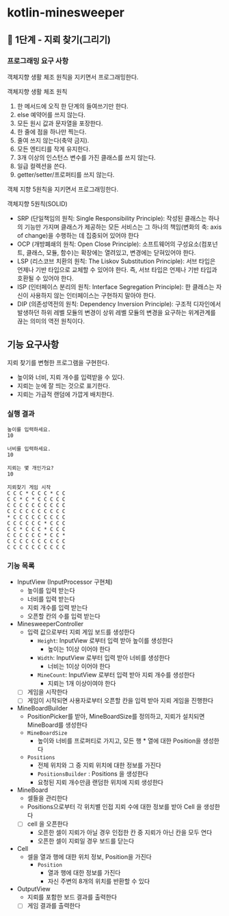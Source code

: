 # kotlin-minesweeper

## 🚀 1단계 - 지뢰 찾기(그리기)

### 프로그래밍 요구 사항
객체지향 생활 체조 원칙을 지키면서 프로그래밍한다.

객체지향 생활 체조 원칙

1. 한 메서드에 오직 한 단계의 들여쓰기만 한다.
2. else 예약어를 쓰지 않는다.
3. 모든 원시 값과 문자열을 포장한다.
4. 한 줄에 점을 하나만 찍는다.
5. 줄여 쓰지 않는다(축약 금지).
6. 모든 엔티티를 작게 유지한다.
7. 3개 이상의 인스턴스 변수를 가진 클래스를 쓰지 않는다.
8. 일급 컬렉션을 쓴다.
9. getter/setter/프로퍼티를 쓰지 않는다.

객체 지향 5원칙을 지키면서 프로그래밍한다.

객체지향 5원칙(SOLID)

- SRP (단일책임의 원칙: Single Responsibility Principle): 작성된 클래스는 하나의 기능만 가지며 클래스가 제공하는 모든 서비스는 그 하나의 책임(변화의 축: axis of change)을 수행하는 데 집중되어 있어야 한다
- OCP (개방폐쇄의 원칙: Open Close Principle): 소프트웨어의 구성요소(컴포넌트, 클래스, 모듈, 함수)는 확장에는 열려있고, 변경에는 닫혀있어야 한다.
- LSP (리스코브 치환의 원칙: The Liskov Substitution Principle): 서브 타입은 언제나 기반 타입으로 교체할 수 있어야 한다. 즉, 서브 타입은 언제나 기반 타입과 호환될 수 있어야 한다.
- ISP (인터페이스 분리의 원칙: Interface Segregation Principle): 한 클래스는 자신이 사용하지 않는 인터페이스는 구현하지 말아야 한다.
- DIP (의존성역전의 원칙: Dependency Inversion Principle): 구조적 디자인에서 발생하던 하위 레벨 모듈의 변경이 상위 레벨 모듈의 변경을 요구하는 위계관계를 끊는 의미의 역전 원칙이다.

## 기능 요구사항
지뢰 찾기를 변형한 프로그램을 구현한다.

- 높이와 너비, 지뢰 개수를 입력받을 수 있다.
- 지뢰는 눈에 잘 띄는 것으로 표기한다.
- 지뢰는 가급적 랜덤에 가깝게 배치한다.

### 실행 결과
```
높이를 입력하세요.
10

너비를 입력하세요.
10

지뢰는 몇 개인가요?
10

지뢰찾기 게임 시작
C C C * C C C * C C
C C * C * C C C C C
C C C C C C C C C C
C C C C C C C C C C
* C C C C C C C C C
C C C C C C * C C C
C C * C C C * C C C
C C C C C C * C C *
C C C C C C C C C C
C C C C C C C C C C

```

### 기능 목록 

- InputView (InputProcessor 구현체)
  - 높이를 입력 받는다
  - 너비를 입력 받는다
  - 지뢰 개수를 입력 받는다
  - 오픈할 칸의 수를 입력 받는다
- MinesweeperController
  - 입력 값으로부터 지뢰 게임 보드를 생성한다 
    - `Height`: InputView 로부터 입력 받아 높이를 생성한다
      - 높이는 1이상 이어야 한다
    - `Width`: InputView 로부터 입력 받아 너비를 생성한다
      - 너비는 1이상 이어야 한다
    - `MineCount`: InputView 로부터 입력 받아 지뢰 개수를 생성한다
      - 지뢰는 1개 이상이여야 한다
  - [ ] 게임을 시작한다
  - [ ] 게임이 시작되면 사용자로부터 오픈할 칸을 입력 받아 지뢰 게임을 진행한다
- MineBoardBuilder
  - PositionPicker를 받아, MineBoardSize를 정의하고, 지뢰가 설치되면 MineBoard를 생성한다
  - `MineBoardSize`
    - 높이와 너비를 프로퍼티로 가지고, 모든 행 * 열에 대한 Position을 생성한다
  - `Positions`
    -  전체 위치와 그 중 지뢰 위치에 대한 정보를 가진다
    -  `PositionsBuilder` : Positions 을 생성한다
      - 요청된 지뢰 개수만큼 랜덤한 위치에 지뢰 생성한다
- MineBoard
  - 셀들을 관리한다
  - Positions으로부터 각 위치별 인접 지뢰 수에 대한 정보를 받아 Cell 을 생성한다
  - [ ] cell 을 오픈한다
    - 오픈한 셀이 지뢰가 아닐 경우 인접한 칸 중 지뢰가 아닌 칸을 모두 연다
    - 오픈한 셀이 지뢰일 경우 보드를 닫는다
- Cell
  - 셀을 열과 행에 대한 위치 정보, Position을 가진다
    - `Position`
      - 열과 행에 대한 정보를 가진다
      - 자신 주변의 8개의 위치를 반환할 수 있다
- OutputView
    - 지뢰를 포함한 보드 결과를 출력한다
    - [ ] 게임 결과를 출력한다
